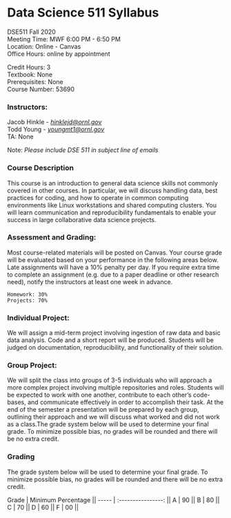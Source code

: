 # Data Science 511 Syllabus

DSE511 Fall 2020\
Meeting Time: MWF 6:00 PM - 6:50 PM\
Location: Online - Canvas\
Office Hours: online by appointment

Credit Hours: 3\
Textbook: None\
Prerequisites: None\
Course Number: 53690

### Instructors:  

Jacob Hinkle - *hinklejd@ornl.gov*\
Todd Young - *youngmt1@ornl.gov*\
TA: None 

Note: *Please include DSE 511 in subject line of emails*

### Course Description 

This course is an introduction to general data science skills 
not commonly covered in other courses. In particular, we will 
discuss handling data, best practices for coding, and how to 
operate in common computing environments like Linux workstations 
and shared computing clusters. You will learn communication and 
reproducibility fundamentals to enable your success in large 
collaborative data science projects.


### Assessment and Grading: 

Most course-related materials will be posted on Canvas. Your 
course grade will be evaluated based on your performance in the 
following areas below. Late assignments will have a 10% penalty 
per day. If you require extra time to complete an assignment 
(e.g. due to a paper deadline or other research need), notify 
the instructors at least one week in advance. 

```
Homework: 30% 
Projects: 70%
```

### Individual Project:

We will assign a mid-term project involving ingestion of raw data 
and basic data analysis. Code and a short report will be produced. 
Students will be judged on documentation, reproducibility, and 
functionality of their solution.

### Group Project:

We will split the class into groups of 3-5 individuals who will 
approach a more complex project involving multiple repositories and 
roles. Students will be expected to work with one another, contribute 
to each other’s code-bases, and communicate effectively in order to 
accomplish their task. At the end of the semester a presentation will 
be prepared by each group, outlining their approach and we will discuss 
what worked and did not work as a class.The grade system below will be 
used to determine your final grade. To minimize possible bias, no grades 
will be rounded and there will be no extra credit.

### Grading

The grade system below will be used to determine your final grade. 
To minimize possible bias, no grades will be rounded and there will 
be no extra credit.


Grade  | Minimum Percentage ||
-----  | :----------------: ||
A      |  90                ||
B      |  80                ||
C      |  70                ||
D      |  60                ||
F      |  00                ||


